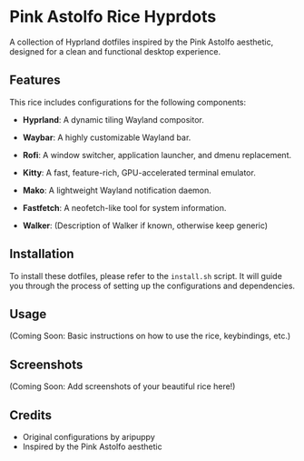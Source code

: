 # Pink Astolfo Rice Hyprdots

A collection of Hyprland dotfiles inspired by the Pink Astolfo aesthetic, designed for a clean and functional desktop experience.

## Features

This rice includes configurations for the following components:

- **Hyprland**: A dynamic tiling Wayland compositor.
- **Waybar**: A highly customizable Wayland bar.
- **Rofi**: A window switcher, application launcher, and dmenu replacement.
- **Kitty**: A fast, feature-rich, GPU-accelerated terminal emulator.
- **Mako**: A lightweight Wayland notification daemon.
- **Fastfetch**: A neofetch-like tool for system information.

- **Walker**: (Description of Walker if known, otherwise keep generic)

## Installation

To install these dotfiles, please refer to the `install.sh` script. It will guide you through the process of setting up the configurations and dependencies.

## Usage

(Coming Soon: Basic instructions on how to use the rice, keybindings, etc.)

## Screenshots

(Coming Soon: Add screenshots of your beautiful rice here!)

## Credits

- Original configurations by aripuppy
- Inspired by the Pink Astolfo aesthetic
